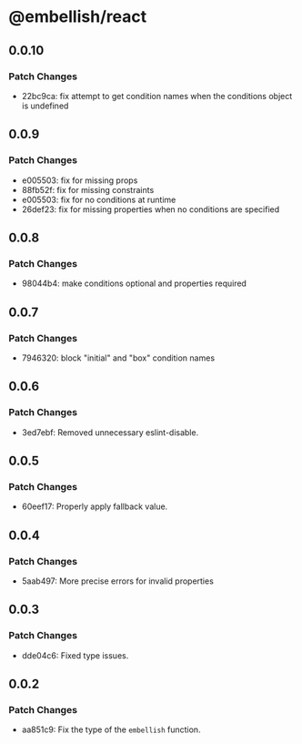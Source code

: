 # @embellish/react

## 0.0.10

### Patch Changes

- 22bc9ca: fix attempt to get condition names when the conditions object is undefined

## 0.0.9

### Patch Changes

- e005503: fix for missing props
- 88fb52f: fix for missing constraints
- e005503: fix for no conditions at runtime
- 26def23: fix for missing properties when no conditions are specified

## 0.0.8

### Patch Changes

- 98044b4: make conditions optional and properties required

## 0.0.7

### Patch Changes

- 7946320: block "initial" and "box" condition names

## 0.0.6

### Patch Changes

- 3ed7ebf: Removed unnecessary eslint-disable.

## 0.0.5

### Patch Changes

- 60eef17: Properly apply fallback value.

## 0.0.4

### Patch Changes

- 5aab497: More precise errors for invalid properties

## 0.0.3

### Patch Changes

- dde04c6: Fixed type issues.

## 0.0.2

### Patch Changes

- aa851c9: Fix the type of the `embellish` function.
